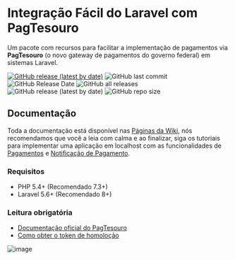 # Integração Fácil do Laravel com PagTesouro

Um pacote com recursos para facilitar a implementação de pagamentos via **PagTesouro** (o novo gateway de pagamentos do governo federal) em sistemas Laravel.


<a href="https://github.com/vsilva472/laravel-pagtesouro"><img alt="GitHub release (latest by date)" src="https://img.shields.io/github/v/release/vsilva472/laravel-pagtesouro"></a>
<img alt="GitHub last commit" src="https://img.shields.io/github/last-commit/vsilva472/laravel-pagtesouro">
<img alt="GitHub Release Date" src="https://img.shields.io/github/release-date/vsilva472/laravel-pagtesouro">
<img alt="GitHub all releases" src="https://img.shields.io/github/downloads/vsilva472/laravel-pagtesouro/total">
<img alt="GitHub release (latest by date)" src="https://img.shields.io/github/downloads/vsilva472/laravel-pagtesouro/v1.0.0/total">
<img alt="GitHub repo size" src="https://img.shields.io/github/repo-size/vsilva472/laravel-pagtesouro">


## Documentação
Toda a documentação está disponível nas [Páginas da Wiki](https://github.com/vsilva472/laravel-pagtesouro/wiki), nós recomendamos que você a leia com calma e ao finalizar, siga os tutoriais para implementar uma aplicação em localhost com as funcionalidades de [Pagamentos](https://github.com/vsilva472/laravel-pagtesouro/wiki/Criando-pagamentos-(exemplo-completo)) e [Notificação de Pagamento](https://github.com/vsilva472/laravel-pagtesouro/wiki/Notifica%C3%A7%C3%A3o-de-Pagamento-(Exemplo-completo)).

### Requisitos
- PHP 5.4+ (Recomendado 7.3+)
- Laravel 5.6+ (Recomendado 8+)

### Leitura obrigatória
- [Documentação oficial do PagTesouro](https://valpagtesouro.tesouro.gov.br/simulador/#/pages/api)
- [Como obter o token de homoloção](https://pagtesouro.tesouro.gov.br/docs/orgao)

![image](https://user-images.githubusercontent.com/4265802/194373515-4b83e43c-832b-4309-a416-82dc65ade58a.png)

